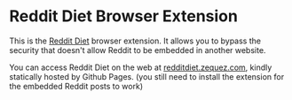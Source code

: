 # Reddit Diet Browser Extension

This is the [Reddit Diet](https://github.com/Zequez/reddit-diet) browser extension.
It allows you to bypass the security that doesn't allow Reddit to be embedded
in another website.

You can access Reddit Diet on the web at [redditdiet.zequez.com](https://redditdiet.zequez.com/),
kindly statically hosted by Github Pages. (you still need to install the extension for the embedded Reddit posts to work)
